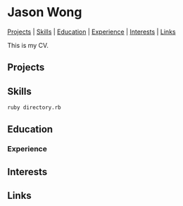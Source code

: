 # Jason Wong #

[Projects](#projects) | [Skills](#skills) | [Education](#education) | [Experience](#experience) | [Interests](#interests) | [Links](#links)

This is my CV.

## Projects ##

## Skills ##

```shell
ruby directory.rb
```

## Education ##

### Experience ###

## Interests ##

## Links ##
